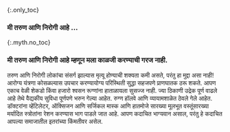{:.only_toc} 
 ### मी तरुण आणि निरोगी आहे ... 

 {:.myth.no_toc} 
 ### मी तरुण आणि निरोगी आहे म्हणून मला काळजी करण्याची गरज नाही. 

 तरुण आणि निरोगी लोकांचा संसर्ग झाल्यास मृत्यू होण्याची शक्यता कमी असते, परंतु हा मुद्दा असा नाही! आरोग्य यंत्रणा कोसळल्यास उपचार करण्यायोग्य परिस्थिती सुद्धा सहजपणे प्राणघातक ठरू शकते. आपण एकाच वेळी शेकडो किंवा हजारो श्वसन रूग्णांना हाताळायला सुसज्ज नाही. ज्या ठिकाणी उद्रेक पूर्ण वाढले आहे तेथे वैद्यकीय सुविधा पूर्णपणे भरुन गेल्या आहेत. रुग्ण हॉलवे आणि व्यायामशाळेत ठेवले गेले आहेत. डॉक्टरांना व्हेंटिलेटर, ऑक्सिजन आणि सर्जिकल मास्क आणि हातमोजे सारख्या मूलभूत वस्तूंसारख्या मर्यादित स्त्रोतांना रेशन करण्यास भाग पाडले जात आहे. आपण कदाचित भाग्यवान असाल, परंतु हे कदाचित आपल्या समाजातील इतरांच्या किंमतीवर असेल. 
